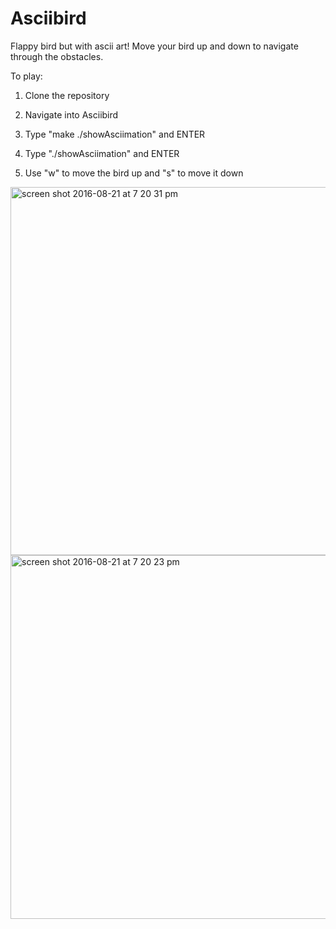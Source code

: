 # Asciibird
Flappy bird but with ascii art! Move your bird up and down to navigate through the obstacles.

To play: 

1. Clone the repository

2. Navigate into Asciibird

3. Type "make ./showAsciimation" and ENTER

4. Type "./showAsciimation" and ENTER

5. Use "w" to move the bird up and "s" to move it down

<img width="589" alt="screen shot 2016-08-21 at 7 20 31 pm" src="https://cloud.githubusercontent.com/assets/19418255/17842120/7a84ccb0-67d4-11e6-9026-d9e5bdb1e081.png">

<img width="582" alt="screen shot 2016-08-21 at 7 20 23 pm" src="https://cloud.githubusercontent.com/assets/19418255/17842122/7ccd5190-67d4-11e6-8e37-e52b39bd5fbb.png">

